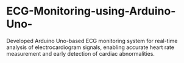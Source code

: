 # ECG-Monitoring-using-Arduino-Uno-
Developed Arduino Uno-based ECG monitoring system for real-time analysis of  electrocardiogram signals, enabling accurate heart rate measurement and early  detection of cardiac abnormalities. 
